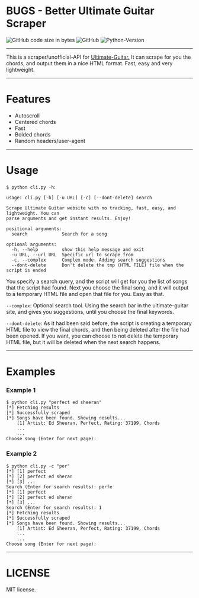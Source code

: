 # BUGS - Better Ultimate Guitar Scraper
![GitHub code size in bytes](https://img.shields.io/github/languages/code-size/dd-dreams/BUGS) ![GitHub](https://img.shields.io/github/license/dd-dreams/BUGS) ![Python-Version](https://img.shields.io/badge/Python-3.7-blue.svg)
***
This is a scraper/unofficial-API for [Ultimate-Guitar.](https://ultimate-guitar.com) It can scrape for you the chords, and output them in a nice HTML format. 
Fast, easy and very lightweight.

***
# Features
* Autoscroll
* Centered chords
* Fast
* Bolded chords
* Random headers/user-agent

***
# Usage
`$ python cli.py -h`:
```
usage: cli.py [-h] [-u URL] [-c] [--dont-delete] search

Scrape Ultimate Guitar website with no tracking, fast, easy, and lightweight. You can
parse arguments and get instant results. Enjoy!

positional arguments:
  search             Search for a song

optional arguments:
  -h, --help         show this help message and exit
  -u URL, --url URL  Specific url to scrape from
  -c, --complex      Complex mode. Adding search suggestions
  --dont-delete      Don't delete the tmp (HTML FILE) file when the script is ended
```
You specify a search query, and the script will get for you the list of songs that
the script had found. Next you choose the final song, and it will output to a temporary HTML file
and open that file for you. Easy as that.

`--complex`: Optional search tool. Using the search bar in the ultimate-guitar site, and gives you suggestions, until you choose the final keywords.

`--dont-delete`: As it had been said before, the script is creating a temporary HTML file to view the final chords, and then being deleted after the file had been opened.
If you want, you can choose to not delete the temporary HTML file, but it will be deleted when the next search happens.
***
# Examples
### Example 1
```
$ python cli.py "perfect ed sheeran"
[*] Fetching results                                             
[*] Successfully scraped
[*] Songs have been found. Showing results...
    [1] Artist: Ed Sheeran, Perfect, Rating: 37199, Chords
    ...
    ...
Choose song (Enter for next page):
```
### Example 2
```
$ python cli.py -c "per"
[*] [1] perfect
[*] [2] perfect ed sheran
[*] [3] ...
Search (Enter for search results): perfe
[*] [1] perfect
[*] [2] perfect ed sheran
[*] [3] ...
Search (Enter for search results): 1
[*] Fetching results
[*] Successfully scraped
[*] Songs have been found. Showing results...
    [1] Artist: Ed Sheeran, Perfect, Rating: 37199, Chords
    ...
    ...
Choose song (Enter for next page):
```
***
# LICENSE
MIT license.
